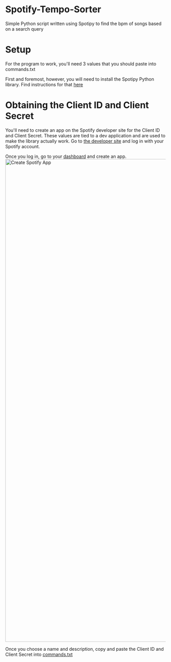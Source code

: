 # Spotify-Tempo-Sorter
Simple Python script written using Spotipy to find the bpm of songs based on a search query


# Setup
For the program to work, you'll need 3 values that you should paste into commands.txt

First and foremost, however, you will need to install the Spotipy Python library.
Find instructions for that [here](https://spotipy.readthedocs.io/en/2.24.0/#installation)

# Obtaining the Client ID and Client Secret
You'll need to create an app on the Spotify developer site for the Client ID and Client Secret. These values are tied to a dev application and are used to make the library actually work.
Go to [the developer site](https://developer.spotify.com/) and log in with your Spotify account.

Once you log in, go to your [dashboard](https://developer.spotify.com/dashboard) and create an app.
<img width="1512" alt="Create Spotify App" src="https://github.com/user-attachments/assets/3f5dad1a-c2c3-4593-bea3-dd6251f8b0d7">

Once you choose a name and description, copy and paste the Client ID and Client Secret into [commands.txt](docs/CONTRIBUTING.md)
